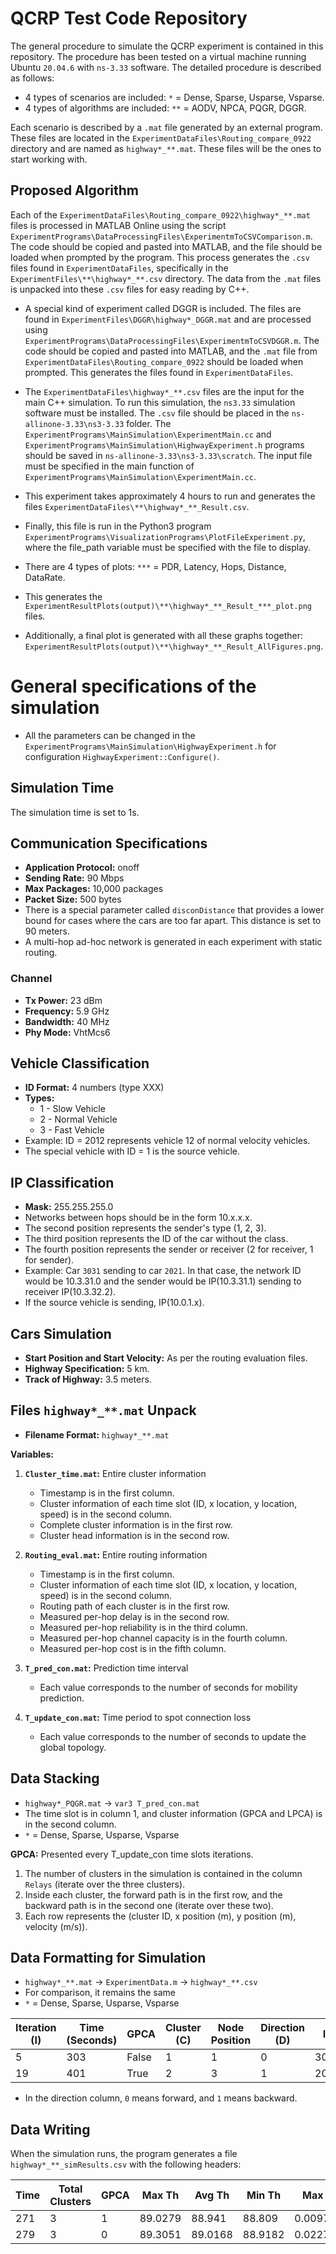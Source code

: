 # QCRP Test Code Repository

The general procedure to simulate the QCRP experiment is contained in this repository. The procedure has been tested on a virtual machine running Ubuntu `20.04.6` with `ns-3.33` software. The detailed procedure is described as follows:

- 4 types of scenarios are included: `*` = Dense, Sparse, Usparse, Vsparse.
- 4 types of algorithms are included: `**` = AODV, NPCA, PQGR, DGGR.

Each scenario is described by a `.mat` file generated by an external program. These files are located in the `ExperimentDataFiles\Routing_compare_0922` directory and are named as `highway*_**.mat`. These files will be the ones to start working with.

## Proposed Algorithm

Each of the `ExperimentDataFiles\Routing_compare_0922\highway*_**.mat` files is processed in MATLAB Online using the script `ExperimentPrograms\DataProcessingFiles\ExperimentmToCSVComparison.m`. The code should be copied and pasted into MATLAB, and the file should be loaded when prompted by the program. This process generates the `.csv` files found in `ExperimentDataFiles`, specifically in the `ExperimentFiles\**\highway*_**.csv` directory. The data from the `.mat` files is unpacked into these `.csv` files for easy reading by C++.

- A special kind of experiment called DGGR is included. The files are found in `ExperimentFiles\DGGR\highway*_DGGR.mat` and are processed using `ExperimentPrograms\DataProcessingFiles\ExperimentmToCSVDGGR.m`. The code should be copied and pasted into MATLAB, and the `.mat` file from `ExperimentDataFiles\Routing_compare_0922` should be loaded when prompted. This generates the files found in `ExperimentDataFiles`.

- The `ExperimentDataFiles\highway*_**.csv` files are the input for the main C++ simulation. To run this simulation, the `ns3.33` simulation software must be installed. The `.csv` file should be placed in the `ns-allinone-3.33\ns3-3.33` folder. The `ExperimentPrograms\MainSimulation\ExperimentMain.cc` and `ExperimentPrograms\MainSimulation\HighwayExperiment.h` programs should be saved in `ns-allinone-3.33\ns3-3.33\scratch`. The input file must be specified in the main function of `ExperimentPrograms\MainSimulation\ExperimentMain.cc`.

- This experiment takes approximately 4 hours to run and generates the files `ExperimentDataFiles\**\highway*_**_Result.csv`.

- Finally, this file is run in the Python3 program `ExperimentPrograms\VisualizationPrograms\PlotFileExperiment.py`, where the file_path variable must be specified with the file to display.

- There are 4 types of plots: `***` = PDR, Latency, Hops, Distance, DataRate.

- This generates the `ExperimentResultPlots(output)\**\highway*_**_Result_***_plot.png` files.

- Additionally, a final plot is generated with all these graphs together: `ExperimentResultPlots(output)\**\highway*_**_Result_AllFigures.png`.


# General specifications of the simulation

- All the parameters can be changed in the `ExperimentPrograms\MainSimulation\HighwayExperiment.h` for configuration `HighwayExperiment::Configure()`. 

## Simulation Time
The simulation time is set to 1s.

## Communication Specifications
- **Application Protocol:** onoff
- **Sending Rate:** 90 Mbps
- **Max Packages:** 10,000 packages
- **Packet Size:** 500 bytes
- There is a special parameter called `disconDistance` that provides a lower bound for cases where the cars are too far apart. This distance is set to 90 meters.
- A multi-hop ad-hoc network is generated in each experiment with static routing.

### Channel
- **Tx Power:** 23 dBm
- **Frequency:** 5.9 GHz
- **Bandwidth:** 40 MHz
- **Phy Mode:** VhtMcs6

## Vehicle Classification
- **ID Format:** 4 numbers (type XXX)
- **Types:**
  - 1 - Slow Vehicle
  - 2 - Normal Vehicle
  - 3 - Fast Vehicle
- Example: ID = 2012 represents vehicle 12 of normal velocity vehicles.
- The special vehicle with ID = 1 is the source vehicle.

## IP Classification
- **Mask:** 255.255.255.0
- Networks between hops should be in the form 10.x.x.x.
- The second position represents the sender's type (1, 2, 3).
- The third position represents the ID of the car without the class.
- The fourth position represents the sender or receiver (2 for receiver, 1 for sender).
- Example: Car `3031` sending to car `2021`.
  In that case, the network ID would be 10.3.31.0 and the sender would be IP(10.3.31.1) sending to receiver IP(10.3.32.2).
- If the source vehicle is sending, IP(10.0.1.x).

## Cars Simulation
- **Start Position and Start Velocity:** As per the routing evaluation files.
- **Highway Specification:** 5 km.
- **Track of Highway:** 3.5 meters.

## Files `highway*_**.mat` Unpack
- **Filename Format:** `highway*_**.mat`


**Variables:**

1. **`Cluster_time.mat`:** Entire cluster information
   - Timestamp is in the first column.
   - Cluster information of each time slot (ID, x location, y location, speed) is in the second column.
   - Complete cluster information is in the first row.
   - Cluster head information is in the second row.

2. **`Routing_eval.mat`:** Entire routing information
   - Timestamp is in the first column.
   - Cluster information of each time slot (ID, x location, y location, speed) is in the second column.
   - Routing path of each cluster is in the first row.
   - Measured per-hop delay is in the second row.
   - Measured per-hop reliability is in the third column.
   - Measured per-hop channel capacity is in the fourth column.
   - Measured per-hop cost is in the fifth column.

3. **`T_pred_con.mat`:** Prediction time interval
   - Each value corresponds to the number of seconds for mobility prediction.

4. **`T_update_con.mat`:** Time period to spot connection loss
   - Each value corresponds to the number of seconds to update the global topology.

## Data Stacking
- `highway*_PQGR.mat` -> `var3 T_pred_con.mat`
- The time slot is in column 1, and cluster information (GPCA and LPCA) is in the second column.
- `*` = Dense, Sparse, Usparse, Vsparse

**GPCA:** Presented every T_update_con time slots iterations.
1. The number of clusters in the simulation is contained in the column `Relays` (iterate over the three clusters).
2. Inside each cluster, the forward path is in the first row, and the backward path is in the second one (iterate over these two).
3. Each row represents the (cluster ID, x position (m), y position (m), velocity (m/s)).

## Data Formatting for Simulation
- `highway*_**.mat` -> `ExperimentData.m` -> `highway*_**.csv`
- For comparison, it remains the same
- `*` = Dense, Sparse, Usparse, Vsparse

| Iteration (I) | Time (Seconds) | GPCA | Cluster (C) | Node Position | Direction (D) | ID  | X    | Y    | V     |
| --------------| --------------- | ---- | ----------- | ------------- | ------------- | --- | ---- | ---- | ----- |
| 5             | 303             | False| 1           | 1             | 0             | 3020| 384  | -4.8 | 39.35 |
| 19            | 401             | True | 2           | 3             | 1             | 2033| 666.74| -8   | 34.25 |

- In the direction column, `0` means forward, and `1` means backward.

## Data Writing
When the simulation runs, the program generates a file `highway*_**_simResults.csv` with the following headers:

| Time | Total Clusters | GPCA | Max Th | Avg Th | Min Th | Max Lat | Avg Lat | Min Lat | Max PDR | Avg PDR | Min PDR | Max Dist | Avg Dist | Min Dist | Max Hop | Avg Hop | Min Hop |
|------|----------------|------|--------|--------|--------|---------|---------|---------|---------|---------|---------|----------|----------|----------|---------|---------|---------|
| 271  | 3              | 1    | 89.0279| 88.941 | 88.809 | 0.0097876| 0.0078271| 0.0033623| 0.9879  | 0.9817  | 0.9771  | 95.5058  | 77.051   | 61.9015  | 4       | 3.4     | 2       |
| 279  | 3              | 0    | 89.3051| 89.0168| 88.9182| 0.0227674| 0.0130128| 0.0065037| 0.9881  | 0.9780  | 0.9549  | 60.8249  | 46.8088  | 39.3827  | 8       | 5       | 3       |
